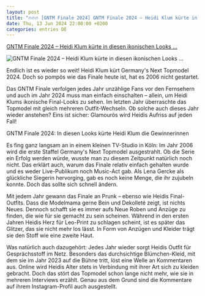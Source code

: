 ```yaml
---
layout: post
title: "🔥🔥🔥 [GNTM Finale 2024] GNTM Finale 2024 – Heidi Klum kürte in diesen ikonischen Looks ..."
date: Thu, 13 Jun 2024 22:00:00 +0200
categories: entries DE
---
```

[GNTM Finale 2024 – Heidi Klum kürte in diesen ikonischen Looks ...](https://www.gala.de/beauty-fashion/fashion/gntm-finale-2024--in-diesen-looks-kuerte-heidi-klum-die-gewinner-24112080.html)

![GNTM Finale 2024 – Heidi Klum kürte in diesen ikonischen Looks ...](https://image.gala.de/24112256/t/4F/v3/w1440/r1.7778/-/heidis-final-looks-teaser.jpg)

Endlich ist es wieder so weit! Heidi Klum kürt Germany's Next Topmodel 2024. Doch so pompös wie das Finale heute ist, hat es 2006 nicht gestartet.

Das GNTM Finale verfolgen jedes Jahr unzählige Fans vor den Fernsehern und auch im Jahr 2024 muss man einfach einschalten – allein, um Heidi Klums ikonische Final-Looks zu sehen. Im letzten Jahr überraschte das Topmodel mit gleich mehreren Outfit-Wechseln. Ob solche auch dieses Jahr wieder anstehen? Eins ist sicher: Glamourös wird Heidis Aufriss auf jeden Fall!

GNTM Finale 2024: In diesen Looks kürte Heidi Klum die Gewinnerinnen

Es fing ganz langsam an in einem kleinen TV-Studio in Köln: Im Jahr 2006 wird die erste Staffel Germany's Next Topmodel ausgestrahlt. Ob die Serie ein Erfolg werden würde, wusste man zu diesem Zeitpunkt natürlich noch nicht. Das erklärt auch, warum das Finale relativ einfach gehalten wurde und es weder Live-Publikum noch Music-Act gab. Als Lena Gercke als glückliche Siegerin hervorging, gab es noch keine Menge, die ihr zujubeln konnte. Doch das sollte sich schnell ändern.

Mit jedem Jahr gewann das Finale an Prunk – ebenso wie Heidis Final-Outfits. Dass die Modelmama gerne Bein und Dekolleté zeigt, ist nichts Neues. Dennoch schafft sie es immer aufs Neue Roben und Anzüge zu finden, die wie für sie gemacht zu sein scheinen. Während in den ersten Jahren Heidis Herz für Leo-Print zu schlagen scheint, ist es später das Glitzer, das sie nicht mehr los lässt. In Form von Anzügen und Kleider trägt sie den Stoff wie eine zweite Haut.

Was natürlich auch dazugehört: Jedes Jahr wieder sorgt Heidis Outfit für Gesprächsstoff im Netz. Besonders das durchsichtige Blümchen-Kleid, mit dem sie im Jahr 2023 auf die Bühne tritt, löst eine Welle an Kommentaren aus. Online wird Heidis Alter stets in Verbindung mit ihrer Art sich zu kleiden gebracht. Doch das stört das Topmodel schon lange nicht mehr, wie sie in mehreren Interviews erzählt. Genau aus dem Grund sind die Kommentare auf ihrem Instagram-Profil auch ausgestellt.

